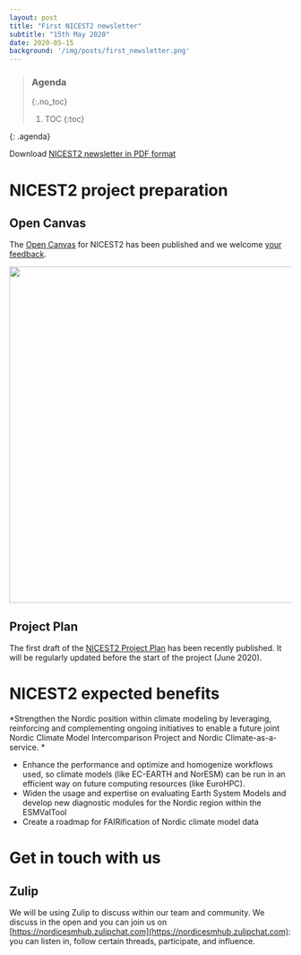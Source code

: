 ```yaml
---
layout: post
title: "First NICEST2 newsletter"
subtitle: "15th May 2020"
date: 2020-05-15
background: '/img/posts/first_newsletter.png'
---
```


> ### Agenda
> {:.no_toc}
> 1. TOC
> {:toc}
>
{: .agenda}

Download [NICEST2 newsletter in PDF format](/nicest2/img/posts/FirstNICEST2Newsletter.pdf)

# NICEST2 project preparation

## Open Canvas

The [Open Canvas](https://nordicesmhub.github.io/nicest2/2020/03/31/canvas.html) for NICEST2 has been published and we welcome [your feedback](https://github.com/NordicESMhub/nicest2/issues/new).

<img src="https://nordicesmhub.github.io/nicest2/img/posts/open_canvas.png" width="600"/>

## Project Plan

The first draft of the [NICEST2 Project Plan](https://nordicesmhub.github.io/nicest2/2020/05/04/plan.html) has been recently published. It will be regularly updated before the start of the project (June 2020).

# NICEST2 expected benefits

*Strengthen the Nordic position within climate modeling by leveraging, reinforcing and complementing ongoing initiatives to enable a future joint Nordic Climate Model Intercomparison Project and Nordic Climate-as-a-service.
*

- Enhance the performance and optimize and homogenize workflows used, so climate models (like EC-EARTH and NorESM) can be run in an efficient way on future computing resources (like EuroHPC).
- Widen the usage and expertise on evaluating Earth System Models and develop new diagnostic modules for the Nordic region within the ESMValTool
- Create a roadmap for FAIRification of Nordic climate model data


# Get in touch with us

## Zulip

We will be using Zulip to discuss within our team and community. We discuss in the open and you can join us on [https://nordicesmhub.zulipchat.com](https://nordicesmhub.zulipchat.com): you can listen in, follow certain threads, participate, and influence.

